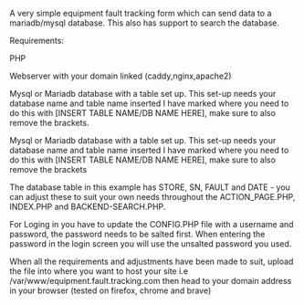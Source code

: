 A very simple equipment fault tracking form which can send data to a mariadb/mysql database. This also has support to search the database.

Requirements:

PHP

Webserver with your domain linked (caddy,nginx,apache2)


Mysql or Mariadb database with a table set up. This set-up needs your database name and table name inserted I have marked where you need to do this with [INSERT TABLE NAME/DB NAME HERE], 
make sure to also remove the brackets. 

Mysql or Mariadb database with a table set up. This set-up needs your database name and table name inserted I have marked where you need to do this with [INSERT TABLE NAME/DB NAME HERE], make sure to also remove the brackets


The database table in this example has STORE, SN, FAULT and DATE - you can adjust these to suit your own needs throughout the ACTION_PAGE.PHP, INDEX.PHP and BACKEND-SEARCH.PHP.

For Loging in you have to update the CONFIG.PHP file with a username and password, the password needs to be salted first. When entering the password in the login screen you will use the unsalted password you used.

When all the requirements and adjustments have been made to suit, upload the file into where you want to host your site i.e /var/www/equipment.fault.tracking.com
then head to your domain address in your browser (tested on firefox, chrome and brave)
